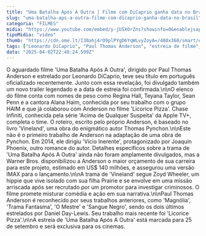 ```yaml
---
title: "Uma Batalha Após A Outra | Filme com DiCaprio ganha data no Brasil"
slug: "uma-batalha-aps-a-outra-filme-com-dicaprio-ganha-data-no-brasil"
categoria: "FILMES"
midia: "https://www.youtube.com/embed/y-jUSXOrZns?showinfo=0&enablejsapi=1"
tipoMidia: "video"
thumb: "https://cdn.ome.lt/I30ahj4rO9plPYgD6YqWLvyZoyA=/480x360/smart/extras/conteudos/omelete_THUMB_-_2025-04-02T193213.917.png"
tags: ["Leonardo DiCaprio", "Paul Thomas Anderson", "estreia de filme", "cinema brasileiro", "adaptação literária", "Thomas Pynchon", "filme de comédia e ação", "IMAX"]
data: "2025-04-02T22:48:24.599Z"
---
```


O aguardado filme 'Uma Batalha Após A Outra', dirigido por Paul Thomas Anderson e estrelado por Leonardo DiCaprio, teve seu título em português oficializado recentemente. Junto com essa revelação, foi divulgado também um novo trailer legendado e a data de estreia foi confirmada.\n\nO elenco do filme conta com nomes de peso como Regina Hall, Teyana Taylor, Sean Penn e a cantora Alana Haim, conhecida por seu trabalho com o grupo HAIM e que já colaborou com Anderson no filme 'Licorice Pizza'. Chase Infiniti, conhecida pela série 'Acima de Qualquer Suspeita' da Apple TV+, completa o time. O roteiro, escrito pelo próprio Anderson, é baseado no livro 'Vineland', uma obra do enigmático autor Thomas Pynchon.\n\nEste não é o primeiro trabalho de Anderson na adaptação de uma obra de Pynchon. Em 2014, ele dirigiu 'Vício Inerente', protagonizado por Joaquin Phoenix, outro romance do autor. Detalhes específicos sobre a trama de 'Uma Batalha Após A Outra' ainda não foram amplamente divulgados, mas a Warner Bros. disponibilizou a Anderson o maior orçamento de sua carreira para este projeto, estimado em US$ 140 milhões, e assegurou uma versão IMAX para o lançamento.\n\nA trama de 'Vineland' segue Zoyd Wheeler, um hippie que vive isolado com sua filha Prairie e se envolve em uma missão arriscada após ser recrutado por um promotor para investigar criminosos. O filme promete misturar comédia e ação em sua narrativa.\n\nPaul Thomas Anderson é reconhecido por seus trabalhos anteriores, como 'Magnólia', 'Trama Fantasma', 'O Mestre' e 'Sangue Negro', sendo os dois últimos estrelados por Daniel Day-Lewis. Seu trabalho mais recente foi 'Licorice Pizza'.\n\nA estreia de 'Uma Batalha Após A Outra' está marcada para 25 de setembro e será exclusiva para os cinemas.